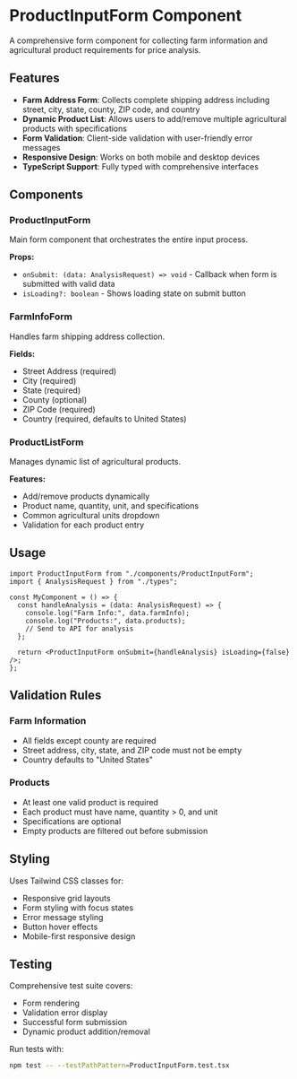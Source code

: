 # ProductInputForm Component

A comprehensive form component for collecting farm information and agricultural product requirements for price analysis.

## Features

- **Farm Address Form**: Collects complete shipping address including street, city, state, county, ZIP code, and country
- **Dynamic Product List**: Allows users to add/remove multiple agricultural products with specifications
- **Form Validation**: Client-side validation with user-friendly error messages
- **Responsive Design**: Works on both mobile and desktop devices
- **TypeScript Support**: Fully typed with comprehensive interfaces

## Components

### ProductInputForm

Main form component that orchestrates the entire input process.

**Props:**

- `onSubmit: (data: AnalysisRequest) => void` - Callback when form is submitted with valid data
- `isLoading?: boolean` - Shows loading state on submit button

### FarmInfoForm

Handles farm shipping address collection.

**Fields:**

- Street Address (required)
- City (required)
- State (required)
- County (optional)
- ZIP Code (required)
- Country (required, defaults to United States)

### ProductListForm

Manages dynamic list of agricultural products.

**Features:**

- Add/remove products dynamically
- Product name, quantity, unit, and specifications
- Common agricultural units dropdown
- Validation for each product entry

## Usage

```tsx
import ProductInputForm from "./components/ProductInputForm";
import { AnalysisRequest } from "./types";

const MyComponent = () => {
  const handleAnalysis = (data: AnalysisRequest) => {
    console.log("Farm Info:", data.farmInfo);
    console.log("Products:", data.products);
    // Send to API for analysis
  };

  return <ProductInputForm onSubmit={handleAnalysis} isLoading={false} />;
};
```

## Validation Rules

### Farm Information

- All fields except county are required
- Street address, city, state, and ZIP code must not be empty
- Country defaults to "United States"

### Products

- At least one valid product is required
- Each product must have name, quantity > 0, and unit
- Specifications are optional
- Empty products are filtered out before submission

## Styling

Uses Tailwind CSS classes for:

- Responsive grid layouts
- Form styling with focus states
- Error message styling
- Button hover effects
- Mobile-first responsive design

## Testing

Comprehensive test suite covers:

- Form rendering
- Validation error display
- Successful form submission
- Dynamic product addition/removal

Run tests with:

```bash
npm test -- --testPathPattern=ProductInputForm.test.tsx
```
